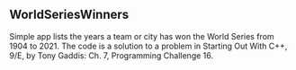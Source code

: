 ## WorldSeriesWinners

Simple app lists the years a team or city has won the World Series from 1904 to 2021.
The code is a solution to a problem in Starting Out With C++, 9/E, by Tony Gaddis: 
Ch. 7, Programming Challenge 16.

